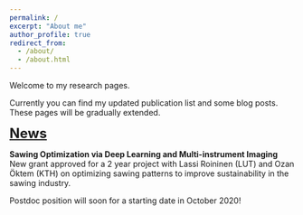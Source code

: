 ```yaml
---
permalink: /
excerpt: "About me"
author_profile: true
redirect_from: 
  - /about/
  - /about.html
---
```


Welcome to my research pages. 

Currently you can find my updated publication list and some blog posts. These pages will be gradually extended.

<font size="5">
<b><u>News</u></b><br>
</font>


<b>Sawing Optimization via Deep Learning and Multi-instrument Imaging</b><br>
New grant approved for a 2 year project with Lassi Roininen (LUT) and Ozan Öktem (KTH) on 
optimizing sawing patterns to improve sustainability in the sawing industry. 

Postdoc position will soon for a starting date in October 2020!


